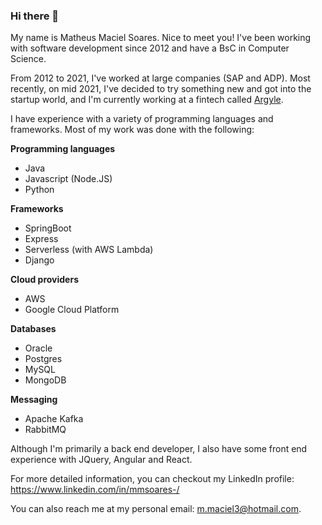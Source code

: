 ### Hi there 👋

My name is Matheus Maciel Soares. Nice to meet you!
I've been working with software development since 2012 and have a BsC in Computer Science.

From 2012 to 2021, I've worked at large companies (SAP and ADP). Most recently, on mid 2021, I've decided to try something new and got into the startup world, and I'm currently working at a fintech called [Argyle](https://argyle.com/).

I have experience with a variety of programming languages and frameworks. Most of my work was done with the following:

**Programming languages**
- Java
- Javascript (Node.JS)
- Python

**Frameworks**
* SpringBoot
* Express
* Serverless (with AWS Lambda)
* Django

**Cloud providers**
- AWS
- Google Cloud Platform

**Databases**
- Oracle
- Postgres
- MySQL
- MongoDB

**Messaging**
- Apache Kafka
- RabbitMQ

Although I'm primarily a back end developer, I also have some front end experience with JQuery, Angular and React.

For more detailed information, you can checkout my LinkedIn profile: https://www.linkedin.com/in/mmsoares-/

You can also reach me at my personal email: m.maciel3@hotmail.com.
